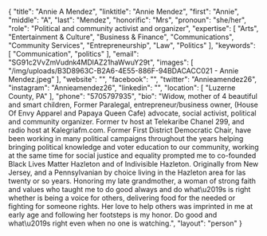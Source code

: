 {
  "title": "Annie A Mendez",
  "linktitle": "Annie Mendez",
  "first": "Annie",
  "middle": "A",
  "last": "Mendez",
  "honorific": "Mrs",
  "pronoun": "she/her",
  "role": "Political and community activist and organizer",
  "expertise": [
    "Arts",
    "Entertainment & Culture",
    "Business & Finance",
    "Communications",
    "Community Services",
    "Entrepreneurship",
    "Law",
    "Politics"
  ],
  "keywords": [
    "Communication",
    "politics"
  ],
  "email": "SG91c2VvZmVudnk4MDlAZ21haWwuY29t",
  "images": [
    "/img/uploads/B3D8963C-B2A6-4E55-886F-94BDACACC021 - Annie Mendez.jpeg"
  ],
  "website": "",
  "facebook": "",
  "twitter": "Annieamendez26",
  "instagram": "Annieamendez26",
  "linkedin": "",
  "location": [
    "Luzerne County, PA"
  ],
  "phone": "5705797935",
  "bio": "Widow, mother of 4 beautiful and smart children, Former Paralegal, entrepreneur/business owner, (House Of Envy Apparel and Papaya Queen Cafe) advocate, social activist, political and community organizer. Former tv host at Telekaribe Chanel 299, and radio host at Kalegriafm.com. Former First District Democratic  Chair, have been working in many political campaigns throughout the years helping bringing political knowledge and voter education to our community, working at the same time for social justice and equality prompted  me to co-founded Black Lives Matter Hazleton and of Indivisible Hazleton. Originally  from New Jersey, and a Pennsylvanian by choice living in the Hazleton area for las twenty or so years. Honoring my late grandmother, a woman of strong faith and values who taught me to do good always and  do what\u2019s is right whether is being a voice for others, delivering food for the needed or fighting for someone rights. Her love to help others was imprinted in me at early age and following her footsteps is my honor. Do good and what\u2019s right even when no one is watching.",
  "layout": "person"
}
